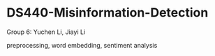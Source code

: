 # DS440-Misinformation-Detection
Group 6: Yuchen Li, Jiayi Li

preprocessing, word embedding, sentiment analysis 
